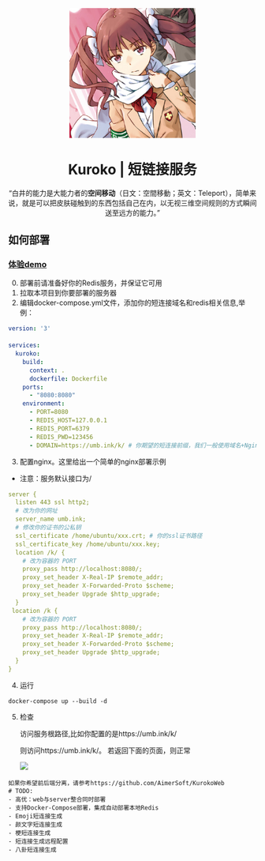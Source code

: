 <div align="center">
 <a href="https://toaru.huijiwiki.com/wiki/%E7%99%BD%E4%BA%95%E9%BB%91%E5%AD%90">
  <img src="img/kuroko.png" alt="Kuroko" width = "256">
 </a>
 <h1>Kuroko | 短链接服务 </h1>
 “白井的能力是大能力者的<b>空间移动</b>（日文：空間移動；英文：Teleport），简单来说，就是可以把皮肤碰触到的东西包括自己在内，以无视三维空间规则的方式瞬间送至远方的能力。”
</div>

## 如何部署

### [体验demo](https://kuroko.umb.ink/)
0. 部署前请准备好你的Redis服务，并保证它可用
1. 拉取本项目到你要部署的服务器
2. 编辑docker-compose.yml文件，添加你的短连接域名和redis相关信息,举例：


```yml
version: '3'

services:
  kuroko:
    build:
      context: .
      dockerfile: Dockerfile
    ports:
      - "8080:8080"
    environment:
      - PORT=8080
      - REDIS_HOST=127.0.0.1
      - REDIS_PORT=6379
      - REDIS_PWD=123456
      - DOMAIN=https://umb.ink/k/ # 你期望的短连接前缀，我们一般使用域名+Nginx代理下

```
3. 配置nginx。这里给出一个简单的nginx部署示例
- 注意：服务默认接口为/
```yaml
server {
  listen 443 ssl http2;
  # 改为你的网址
  server_name umb.ink;
  # 修改你的证书的公私钥
  ssl_certificate /home/ubuntu/xxx.crt; # 你的ssl证书路径
  ssl_certificate_key /home/ubuntu/xxx.key;
  location /k/ {
    # 改为容器的 PORT
    proxy_pass http://localhost:8080/;
    proxy_set_header X-Real-IP $remote_addr;
    proxy_set_header X-Forwarded-Proto $scheme;
    proxy_set_header Upgrade $http_upgrade;
  }
 location /k {
    # 改为容器的 PORT
    proxy_pass http://localhost:8080/;
    proxy_set_header X-Real-IP $remote_addr;
    proxy_set_header X-Forwarded-Proto $scheme;
    proxy_set_header Upgrade $http_upgrade;
  }
}
```
4. 运行
```shell
docker-compose up --build -d
```
5. 检查

   访问服务根路径,比如你配置的是https://umb.ink/k/

   则访问https://umb.ink/k/。
   若返回下面的页面，则正常

   ![](https://umb.ink/static/img/02a2fbf79ec078e46daf75e4b59f6e9f.clipboard-2024-05-26.webp)
```
如果你希望前后端分离，请参考https://github.com/AimerSoft/KurokoWeb
# TODO: 
- 高优：web与server整合同时部署
- 支持Docker-Compose部署，集成自动部署本地Redis
- Emoji短连接生成
- 颜文字短连接生成
- 梗短连接生成
- 短连接生成远程配置
- 八卦短连接生成
```
